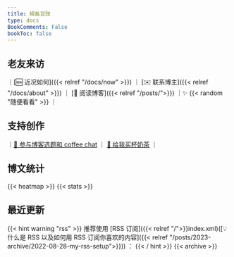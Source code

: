 ```yaml
---
title: 椒盐豆豉
type: docs
BookComments: False
bookToc: false
---
```

## 老友来访
｜[🆕 近况如何]({{< relref "/docs/now" >}}) ｜ [✉️ 联系博主]({{< relref "/docs/about" >}}) ｜ [📖 阅读博客]({{< relref "/posts/">}}) ｜✨ {{< random "随便看看" >}} ｜

## 支持创作
｜[🏅 参与博客选题和 coffee chat](https://www.patreon.com/bePatron?u=46962965) ｜ [🧋 给我买杯奶茶](https://ko-fi.com/S6S130C16) ｜ 

## 博文统计
{{< heatmap >}}
{{< stats >}}

## 最近更新
{{< hint warning "rss" >}}
推荐使用 [RSS 订阅]({{< relref "/">}}index.xml)([💡什么是 RSS 以及如何用 RSS 订阅你喜欢的内容]({{< relref "/posts/2023-archive/2022-08-28-my-rss-setup">}})) ：
{{< / hint >}}
{{< archive >}}